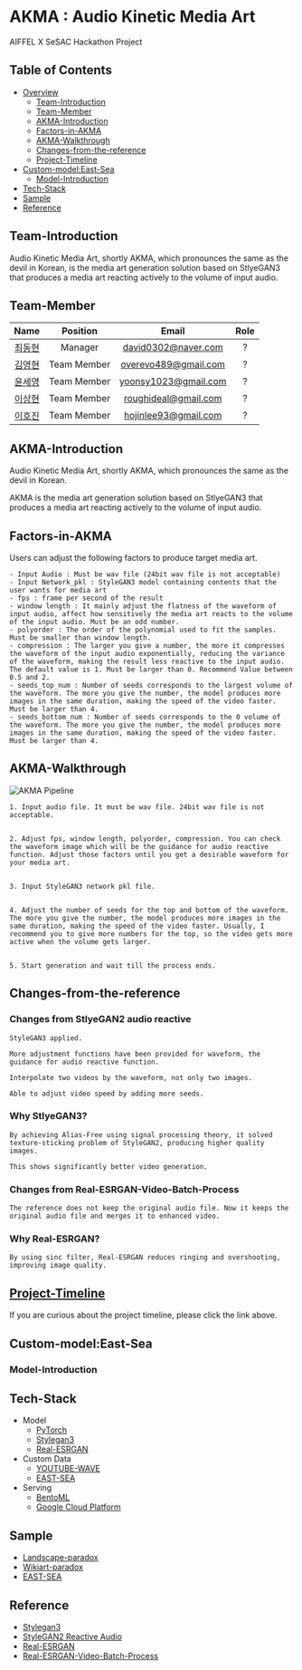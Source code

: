 # AKMA : Audio Kinetic Media Art

AIFFEL X SeSAC Hackathon Project

## Table of Contents

- [Overview](#Overview)
  - [Team-Introduction](#Team-Introduction)
  - [Team-Member](#Team-Member)
  - [AKMA-Introduction](#AKMA-Introduction)
  - [Factors-in-AKMA](#Factors-in-AKMA)
  - [AKMA-Walkthrough](#AKMA-Walkthrough)
  - [Changes-from-the-reference](#Changes-from-the-reference)
  - [Project-Timeline](#Project-Timeline)
- [Custom-model:East-Sea](#Custom-model:East-Sea)
  - [Model-Introduction](#Model-Introduction)
- [Tech-Stack](#Tech-Stack)
- [Sample](#Sample)
- [Reference](#Reference)

## Team-Introduction

Audio Kinetic Media Art, shortly AKMA, which pronounces the same as the devil in Korean, is the media art generation solution based on StlyeGAN3 that produces a media art reacting actively to the volume of input audio.

## Team-Member

| Name | Position | Email | Role |
|:-------------:|:-------------:|:-------------:|:-------------:|
| [최동현](https://github.com/donghyundavidchoi) | Manager | david0302@naver.com | ? |
| [김영현](https://github.com/kim1987) | Team Member | overevo489@gmail.com | ? |
| [윤세영](https://github.com/uni1023) | Team Member | yoonsy1023@gmail.com | ? |
| [이상현](https://github.com/oddhyeon) | Team Member | roughideal@gmail.com | ? |
| [이호진](https://github.com/ghwlsdl) | Team Member | hojinlee93@gmail.com | ? |

## AKMA-Introduction

Audio Kinetic Media Art, shortly AKMA, which pronounces the same as the devil in Korean.

AKMA is the media art generation solution based on StlyeGAN3 that produces a media art reacting actively to the volume of input audio.

## Factors-in-AKMA

Users can adjust the following factors to produce target media art.

	- Input Audio : Must be wav file (24bit wav file is not acceptable)
	- Input Network_pkl : StyleGAN3 model containing contents that the user wants for media art
  	- fps : frame per second of the result
	- window length : It mainly adjust the flatness of the waveform of input audio, affect how sensitively the media art reacts to the volume of the input audio. Must be an odd number.
 	- polyorder : The order of the polynomial used to fit the samples. Must be smaller than window length. 
  	- compression : The larger you give a number, the more it compresses the waveform of the input audio exponentially, reducing the variance of the waveform, making the result less reactive to the input audio. The default value is 1. Must be larger than 0. Recommend Value between 0.5 and 2.
  	- seeds_top_num : Number of seeds corresponds to the largest volume of the waveform. The more you give the number, the model produces more images in the same duration, making the speed of the video faster. Must be larger than 4.
  	- seeds_bottom_num : Number of seeds corresponds to the 0 volume of the waveform. The more you give the number, the model produces more images in the same duration, making the speed of the video faster. Must be larger than 4.

## AKMA-Walkthrough


![AKMA Pipeline](https://user-images.githubusercontent.com/90362869/157410524-5e9c5cfb-0810-4b55-9344-b3b972664b1f.png)


	1. Input audio file. It must be wav file. 24bit wav file is not acceptable.


	2. Adjust fps, window length, polyorder, compression. You can check the waveform image which will be the guidance for audio reactive function. Adjust those factors until you get a desirable waveform for your media art.


	3. Input StyleGAN3 network pkl file.


	4. Adjust the number of seeds for the top and bottom of the waveform. The more you give the number, the model produces more images in the same duration, making the speed of the video faster. Usually, I recommend you to give more numbers for the top, so the video gets more active when the volume gets larger.


	5. Start generation and wait till the process ends.


## Changes-from-the-reference

### Changes from StlyeGAN2 audio reactive

	StyleGAN3 applied.  

	More adjustment functions have been provided for waveform, the guidance for audio reactive function.

	Interpolate two videos by the waveform, not only two images.  

	Able to adjust video speed by adding more seeds.  


### Why StlyeGAN3?

	By achieving Alias-Free using signal processing theory, it solved texture-sticking problem of StyleGAN2, producing higher quality images.  

	This shows significantly better video generation.  

### Changes from Real-ESRGAN-Video-Batch-Process

	The reference does not keep the original audio file. Now it keeps the original audio file and merges it to enhanced video.


### Why Real-ESRGAN?

	By using sinc filter, Real-ESRGAN reduces ringing and overshooting, improving image quality.


## [Project-Timeline](https://github.com/TeamTechArt/AKMA/blob/main/Readme_Project-Timeline.md)

If you are curious about the project timeline, please click the link above.



## Custom-model:East-Sea


### Model-Introduction


## Tech-Stack


- Model
  - [PyTorch](https://pytorch.org/)
  - [Stylegan3](https://github.com/NVlabs/stylegan3)
  - [Real-ESRGAN](https://github.com/xinntao/Real-ESRGAN)
- Custom Data
  - [YOUTUBE-WAVE](https://drive.google.com/drive/folders/1197NN3gqxi2mEQ5do1Lmp4UQIq-SfO9L)
  - [EAST-SEA](https://drive.google.com/file/d/1SscfF-3Zy9_IPvU6DsBXvmT_isvcoWe4/view?usp=sharing)
- Serving
  - [BentoML](https://github.com/TeamTechArt/AKMA/tree/main/BentoML)
  - [Google Cloud Platform](https://cloud.google.com/gcp/?utm_source=google&utm_medium=cpc&utm_campaign=japac-KR-all-en-dr-bkws-all-all-trial-e-dr-1009882&utm_content=text-ad-none-none-DEV_c-CRE_514666343206-ADGP_Hybrid+%7C+BKWS+-+EXA+%7C+Txt+~+GCP+~+General_+Core+Brand-KWID_43700060620875343-aud-970366092687:kwd-26415313501-userloc_1009871&utm_term=KW_google%20cloud%20platform-ST_google+cloud+platform&gclid=CjwKCAiAvaGRBhBlEiwAiY-yMAduyI7HaEG-UsISeqSyI5c90KsorWSA22E2QyR1DATrsZh9PadL1BoCaJoQAvD_BwE&gclsrc=aw.ds)


## Sample
 - [Landscape-paradox](https://drive.google.com/file/d/1dX7UPuy-rlaeYYTrlXPJFFV4FssCj7-N/view?usp=sharing)
 - [Wikiart-paradox](https://drive.google.com/file/d/1fGUIIfBadJuCWPwkMxHawxT8wfl1iNUJ/view?usp=sharing)
 - [EAST-SEA](https://drive.google.com/file/d/1ncnCM0SLFSmsjungRs4aEvL8tv0x_uZU/view?usp=sharing)


## Reference
- [Stylegan3](https://github.com/NVlabs/stylegan3)
- [StyleGAN2 Reactive Audio](https://github.com/dvschultz/ai/blob/master/StyleGAN2_AudioReactive.ipynb)
- [Real-ESRGAN](https://github.com/xinntao/Real-ESRGAN)
- [Real-ESRGAN-Video-Batch-Process](https://github.com/GeeveGeorge/Real-ESRGAN-Video-Batch-Process/tree/main)

